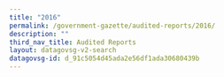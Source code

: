 ```yaml
---
title: "2016"
permalink: /government-gazette/audited-reports/2016/
description: ""
third_nav_title: Audited Reports
layout: datagovsg-v2-search
datagovsg-id: d_91c5054d45ada2e56df1ada30680439b
---
```


